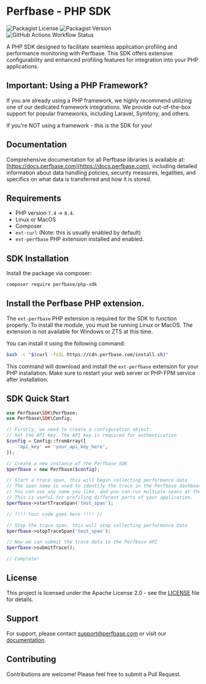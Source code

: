 # Perfbase - PHP SDK

![Packagist License](https://img.shields.io/packagist/l/perfbase/php-sdk)
![Packagist Version](https://img.shields.io/packagist/v/perfbase/php-sdk)
![GitHub Actions Workflow Status](https://img.shields.io/github/actions/workflow/status/perfbaseorg/php-sdk/ci.yml?branch=main)

A PHP SDK designed to facilitate seamless application profiling and performance monitoring with Perfbase. This SDK offers extensive configurability and enhanced profiling features for integration into your PHP applications.

## Important: Using a PHP Framework?
If you are already using a PHP framework, we highly recommend utilizing one of our dedicated framework integrations. We provide out-of-the-box support for popular frameworks, including Laravel, Symfony, and others.

If you're NOT using a framework - this is the SDK for you!

## Documentation
Comprehensive documentation for all Perfbase libraries is available at: [https://docs.perfbase.com](https://docs.perfbase.com), including detailed information about data handling policies, security measures, legalities, and specifics on what data is transferred and how it is stored.

## Requirements
- PHP version `7.4` → `8.4`.
- Linux or MacOS
- Composer 
- `ext-curl` (Note: this is usually enabled by default)
- `ext-perfbase` PHP extension installed and enabled.

## SDK Installation

Install the package via composer:

```bash
composer require perfbase/php-sdk
```

## Install the Perfbase PHP extension.
The `ext-perfbase` PHP extension is required for the SDK to function properly. 
To install the module, you must be running Linux or MacOS. The extension is not available for Windows or ZTS at this time.

You can install it using the following command:
```bash
bash -c "$(curl -fsSL https://cdn.perfbase.com/install.sh)"
```
This command will download and install the `ext-perfbase` extension for your PHP installation. Make sure to restart your web server or PHP-FPM service after installation.

## SDK Quick Start
```php
use Perfbase\SDK\Perfbase;
use Perfbase\SDK\Config;

// Firstly, we need to create a configuration object
// Set the API key. The API key is required for authentication
$config = Config::fromArray([
    'api_key' => 'your_api_key_here',
]);

// Create a new instance of the Perfbase SDK
$perfbase = new Perfbase($config);

// Start a trace span, this will begin collecting performance data
// The span name is used to identify the trace in the Perfbase dashboard
// You can use any name you like, and you can run multiple spans at the same time.
// This is useful for profiling different parts of your application.
$perfbase->startTraceSpan('test_span');

// !!!! Your code goes here !!!! //

// Stop the trace span, this will stop collecting performance data
$perfbase->stopTraceSpan('test_span');

// Now we can submit the trace data to the Perfbase API
$perfbase->submitTrace();

// Complete!
```

## License

This project is licensed under the Apache License 2.0 - see the [LICENSE](LICENSE.txt) file for details.

## Support

For support, please contact [support@perfbase.com](support@perfbase.com) or visit our [documentation](https://docs.perfbase.com).

## Contributing

Contributions are welcome! Please feel free to submit a Pull Request.
